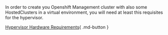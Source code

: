 In order to create you Openshift Management cluster with also some HostedClusters in a virtual environment, you will need at least this requisites for the hypervisor.

[Hypervisor Hardware Requirements](../../common/requisites.md){ .md-button }